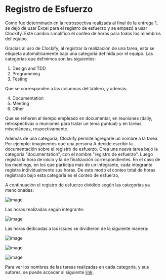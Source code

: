 # Registro de Esfuerzo

Como fue determinado en la retrospectiva realizada al final de la entrega 1, se dejó de usar Excel para el registro de esfuerzo y se empezó a usar Clockify.
Este cambio simplificó el conteo de horas para todos los miembros del equipo.

Gracias al uso de Clockify, al registrar la realización de una tarea, esta se etiqueta automáticamente bajo una categoría definida por el equipo. Las categorías que definimos son las siguientes:
1. Design and TDD
2. Programming
3. Testing

Que se corresponden a las columnas del tablero, y además:

4. Documentation
5. Meeting
6. Other

Que se refieren al tiempo empleado en documentar, en reuniones (daily, retrospectivas o reuniones para tratar un tema puntual) y en tareas misceláneas, respectivamente.

Además de una categoría, Clockify permite agregarle un nombre a la tarea. Por ejemplo: imaginemos que una persona A decide escribir la documentación sobre el registro de esfuerzo. Crea una nueva tarea bajo la categoría "documentation", con el nombre "registro de esfuerzo". Luego registra la hora de inicio y la de finalización correspondientes.
En el caso de los meetings, en los que participa más de un integrante, cada integrante registra individualmente sus horas. De este modo el conteo total de horas registrado bajo esta categoría es el conteo de esfuerzo,

A continuación el registro de esfuerzo dividido según las categorías ya mencionadas:

![image](https://github.com/IngSoft-ISA2-2023-2/obligatorio-mazziotti-macedo-torres/assets/89783659/ebf14581-cc80-4b47-93db-333f6ba45907)

Las horas realizadas según integrante:

![image](https://github.com/IngSoft-ISA2-2023-2/obligatorio-mazziotti-macedo-torres/assets/89783659/fcf89e54-bffc-49d6-8fe2-e01fedd64e68)

Las horas dedicadas a las issues se dividieron de la siguiente manera:

![image](https://github.com/IngSoft-ISA2-2023-2/obligatorio-mazziotti-macedo-torres/assets/89783659/3d0f2272-59df-4602-9b9f-9287a8e7a7a6)

![image](https://github.com/IngSoft-ISA2-2023-2/obligatorio-mazziotti-macedo-torres/assets/89783659/84924577-308e-43eb-b2e6-12276156b050)

![image](https://github.com/IngSoft-ISA2-2023-2/obligatorio-mazziotti-macedo-torres/assets/89783659/71ee7268-6abc-4a09-bc85-9dba17de706d)


Para ver los nombres de las tareas realizadas en cada categoría, y sus autores, se puede acceder al siguiente [link](https://app.clockify.me/shared/651501e0aa5e0f3ecca2c8b8).
